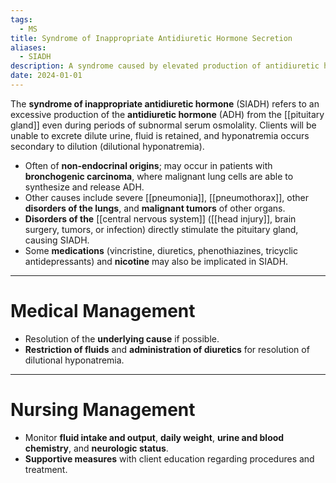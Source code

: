 ```yaml
---
tags:
  - MS
title: Syndrome of Inappropriate Antidiuretic Hormone Secretion
aliases:
  - SIADH
description: A syndrome caused by elevated production of antidiuretic hormone (ADH), resulting in fluid retention and an inability to secrete dilute urine.
date: 2024-01-01
---
```

The **syndrome of inappropriate antidiuretic hormone** (SIADH) refers to an excessive production of the **antidiuretic hormone** (ADH) from the [[pituitary gland]] even during periods of subnormal serum osmolality. Clients will be unable to excrete dilute urine, fluid is retained, and hyponatremia occurs secondary to dilution (dilutional hyponatremia).
- Often of **non-endocrinal origins**; may occur in patients with **bronchogenic carcinoma**, where malignant lung cells are able to synthesize and release ADH.
- Other causes include severe [[pneumonia]], [[pneumothorax]], other **disorders of the lungs**, and **malignant tumors** of other organs.
- **Disorders of the** [[central nervous system]] ([[head injury]], brain surgery, tumors, or infection) directly stimulate the pituitary gland, causing SIADH.
- Some **medications** (vincristine, diuretics, phenothiazines, tricyclic antidepressants) and **nicotine** may also be implicated in SIADH.
___
# Medical Management
- Resolution of the **underlying cause** if possible.
- **Restriction of fluids** and **administration of diuretics** for resolution of dilutional hyponatremia.
___
# Nursing Management
- Monitor **fluid intake and output**, **daily weight**, **urine and blood chemistry**, and **neurologic status**.
- **Supportive measures** with client education regarding procedures and treatment.
